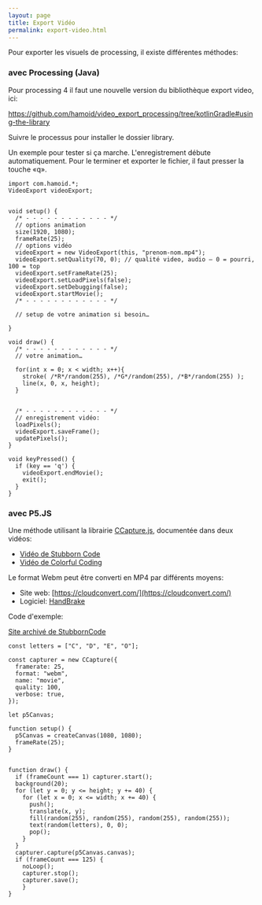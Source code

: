 ```yaml
---
layout: page
title: Export Vidéo
permalink: export-video.html
---
```


Pour exporter les visuels de processing, il existe différentes méthodes:

### avec Processing (Java)

Pour processing 4 il faut une nouvelle version du bibliothèque export video, ici:

https://github.com/hamoid/video_export_processing/tree/kotlinGradle#using-the-library

Suivre le processus pour installer le dossier library.

Un exemple pour tester si ça marche.
L'enregistrement débute automatiquement. Pour le terminer et exporter le fichier, il faut presser la touche «q».

```
import com.hamoid.*;
VideoExport videoExport;


void setup() {
  /* - - - - - - - - - - - - */
  // options animation 
  size(1920, 1080);
  frameRate(25);
  // options vidéo
  videoExport = new VideoExport(this, "prenom-nom.mp4");
  videoExport.setQuality(70, 0); // qualité video, audio – 0 = pourri, 100 = top
  videoExport.setFrameRate(25);  
  videoExport.setLoadPixels(false);
  videoExport.setDebugging(false);
  videoExport.startMovie();
  /* - - - - - - - - - - - - */

  // setup de votre animation si besoin…

}

void draw() {
  /* - - - - - - - - - - - - */
  // votre animation…
  
  for(int x = 0; x < width; x++){
    stroke( /*R*/random(255), /*G*/random(255), /*B*/random(255) );
    line(x, 0, x, height);
  }


  /* - - - - - - - - - - - - */
  // enregistrement vidéo:
  loadPixels();  
  videoExport.saveFrame();
  updatePixels();
}

void keyPressed() {
  if (key == 'q') {
    videoExport.endMovie();
    exit();
  }
}
```

### avec P5.JS

Une méthode utilisant la librairie [CCapture.js](https://github.com/spite/ccapture.js/), documentée dans deux vidéos:

* [Vidéo de Stubborn Code](https://www.youtube.com/watch?v=bVlIFf-hffY)
* [Vidéo de Colorful Coding](https://www.youtube.com/watch?v=-JkGPCQVYf0)

Le format Webm peut être converti en MP4 par différents moyens: 

* Site web: [https://cloudconvert.com/](https://cloudconvert.com/)
* Logiciel: [HandBrake](https://handbrake.fr/downloads.php)

Code d'exemple:

[Site archivé de StubbornCode](https://web.archive.org/web/20201203193530/https://stubborncode.com/posts/how-to-export-images-and-animations-from-p5-js/)

```
const letters = ["C", "D", "E", "O"];

const capturer = new CCapture({
  framerate: 25,
  format: "webm",
  name: "movie",
  quality: 100,
  verbose: true,
});

let p5Canvas;

function setup() {
  p5Canvas = createCanvas(1080, 1080);
  frameRate(25);
}


function draw() {
  if (frameCount === 1) capturer.start();
  background(20);
  for (let y = 0; y <= height; y += 40) {
    for (let x = 0; x <= width; x += 40) {
      push();
      translate(x, y);
      fill(random(255), random(255), random(255), random(255));
      text(random(letters), 0, 0);
      pop();
    }
  }
  capturer.capture(p5Canvas.canvas);
  if (frameCount === 125) {
    noLoop();
    capturer.stop();
    capturer.save();
    }
}
```